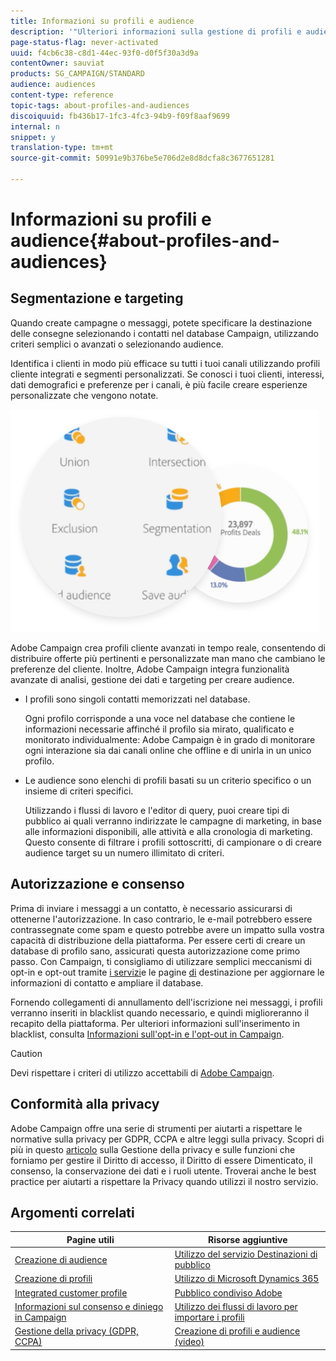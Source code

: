```yaml
---
title: Informazioni su profili e audience
description: '"Ulteriori informazioni sulla gestione di profili e audience in Adobe Campaign: definire popolazioni mirate, selezionare audience, filtrare destinatari, raccogliere dati e aggiornare profili."'
page-status-flag: never-activated
uuid: f4cb6c38-c8d1-44ec-93f0-d0f5f30a3d9a
contentOwner: sauviat
products: SG_CAMPAIGN/STANDARD
audience: audiences
content-type: reference
topic-tags: about-profiles-and-audiences
discoiquuid: fb436b17-1fc3-4fc3-94b9-f09f8aaf9699
internal: n
snippet: y
translation-type: tm+mt
source-git-commit: 50991e9b376be5e706d2e8d8dcfa8c3677651281

---
```



# Informazioni su profili e audience{#about-profiles-and-audiences}

## Segmentazione e targeting

Quando create campagne o messaggi, potete specificare la destinazione delle consegne selezionando i contatti nel database Campaign, utilizzando criteri semplici o avanzati o selezionando audience.

Identifica i clienti in modo più efficace su tutti i tuoi canali utilizzando profili cliente integrati e segmenti personalizzati. Se conosci i tuoi clienti, interessi, dati demografici e preferenze per i canali, è più facile creare esperienze personalizzate che vengono notate.

![](assets/do-not-localize/audiences.png)

Adobe Campaign crea profili cliente avanzati in tempo reale, consentendo di distribuire offerte più pertinenti e personalizzate man mano che cambiano le preferenze del cliente. Inoltre, Adobe Campaign integra funzionalità avanzate di analisi, gestione dei dati e targeting per creare audience.

* I profili sono singoli contatti memorizzati nel database.

   Ogni profilo corrisponde a una voce nel database che contiene le informazioni necessarie affinché il profilo sia mirato, qualificato e monitorato individualmente: Adobe Campaign è in grado di monitorare ogni interazione sia dai canali online che offline e di unirla in un unico profilo.

* Le audience sono elenchi di profili basati su un criterio specifico o un insieme di criteri specifici.

   Utilizzando i flussi di lavoro e l&#39;editor di query, puoi creare tipi di pubblico ai quali verranno indirizzate le campagne di marketing, in base alle informazioni disponibili, alle attività e alla cronologia di marketing. Questo consente di filtrare i profili sottoscritti, di campionare o di creare audience target su un numero illimitato di criteri.

## Autorizzazione e consenso

Prima di inviare i messaggi a un contatto, è necessario assicurarsi di ottenerne l&#39;autorizzazione. In caso contrario, le e-mail potrebbero essere contrassegnate come spam e questo potrebbe avere un impatto sulla vostra capacità di distribuzione della piattaforma. Per essere certi di creare un database di profilo sano, assicurati questa autorizzazione come primo passo. Con Campaign, ti consigliamo di utilizzare semplici meccanismi di opt-in e opt-out tramite [i servizi](../../audiences/using/creating-a-service.md)e le pagine [di](../../channels/using/getting-started-with-landing-pages.md) destinazione per aggiornare le informazioni di contatto e ampliare il database.

Fornendo collegamenti di annullamento dell&#39;iscrizione nei messaggi, i profili verranno inseriti in blacklist quando necessario, e quindi miglioreranno il recapito della piattaforma. Per ulteriori informazioni sull&#39;inserimento in blacklist, consulta [Informazioni sull&#39;opt-in e l&#39;opt-out in Campaign](../../audiences/using/about-opt-in-and-opt-out-in-campaign.md).

>[!CAUTION]
>
>Devi rispettare i criteri di utilizzo accettabili di [Adobe Campaign](https://www.adobe.com/legal/terms/aup.html).

## Conformità alla privacy

Adobe Campaign offre una serie di strumenti per aiutarti a rispettare le normative sulla privacy per GDPR, CCPA e altre leggi sulla privacy. Scopri di più in questo [articolo](https://helpx.adobe.com/it/campaign/kb/campaign-privacy.html) sulla Gestione della privacy e sulle funzioni che forniamo per gestire il Diritto di accesso, il Diritto di essere Dimenticato, il consenso, la conservazione dei dati e i ruoli utente. Troverai anche le best practice per aiutarti a rispettare la Privacy quando utilizzi il nostro servizio.

## Argomenti correlati

| Pagine utili | Risorse aggiuntive |
|---|---|
| [Creazione di audience](../../audiences/using/creating-audiences.md) | [Utilizzo del servizio Destinazioni di pubblico](../../audiences/using/aep-about-audience-destinations-service.md) |
| [Creazione di profili](../../audiences/using/creating-profiles.md) | [Utilizzo di Microsoft Dynamics 365](../../integrating/using/working-with-campaign-standard-and-microsoft-dynamics-365.md) |
| [Integrated customer profile](../../audiences/using/integrated-customer-profile.md) | [Pubblico condiviso Adobe](../../integrating/using/sharing-audiences-with-audience-manager-or-people-core-service.md) |
| [Informazioni sul consenso e diniego in Campaign](../../audiences/using/about-opt-in-and-opt-out-in-campaign.md) | [Utilizzo dei flussi di lavoro per importare i profili](../../automating/using/importing-data.md) |
| [Gestione della privacy (GDPR, CCPA)](https://helpx.adobe.com/it/campaign/kb/campaign-privacy.html) | [Creazione di profili e audience (video)](https://docs.adobe.com/content/help/en/campaign-standard-learn/tutorials/profiles-and-audiences/creating-profiles-and-audiences.html) |

